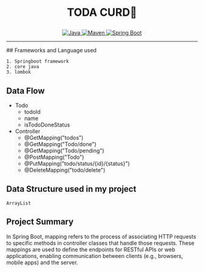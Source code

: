 
# <p style="text-align: center;"> TODA CURD👋</p>


<p align="center">
<a href="Java url">
    <img alt="Java" src="https://img.shields.io/badge/Java->=8-darkblue.svg" />
</a>
<a href="Maven url" >
    <img alt="Maven" src="https://img.shields.io/badge/maven-3.0.5-brightgreen.svg" />
</a>
<a href="Spring Boot url" >
    <img alt="Spring Boot" src="https://img.shields.io/badge/Spring Boot-3.0.6-brightgreen.svg" />
</a>
</p>

---

<p align="left">
## Frameworks and Language used


    1. Springboot framework
    2. core java
    3. lombok


## Data Flow
* Todo
    * todoId
    * name
    * isTodoDoneStatus
* Controller
    *  @GetMapping("todos")
    *  @GetMapping("Todo/done")
    *  @GetMapping("Todo/pending")
    *  @PostMapping("Todo")
    *  @PutMapping("todo/status/{id}/{status}")
    *  @DeleteMapping("todo/delete")

  
## Data Structure used in my project


    ArrayList


## Project Summary
In Spring Boot, mapping refers to the process of associating HTTP requests to specific methods in controller classes that handle those requests. These mappings are used to define the endpoints for RESTful APIs or web applications, enabling communication between clients (e.g., browsers, mobile apps) and the server.

